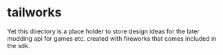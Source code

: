 # tailworks
Yet this directory is a place holder to store design ideas for
the later modding api for games etc. created 
with fireworks that comes included in the sdk.